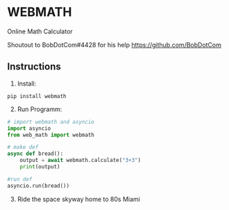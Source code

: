 # WEBMATH

Online Math Calculator

Shoutout to BobDotCom#4428 for his help
https://github.com/BobDotCom

## Instructions

1. Install:

```
pip install webmath
```

2. Run Programm:

```python
# import webmath and asyncio
import asyncio
from web_math import webmath

# make def
async def bread():
    output = await webmath.calculate("3+3")
    print(output)

#run def
asyncio.run(bread())
```

3. Ride the space skyway home to 80s Miami

